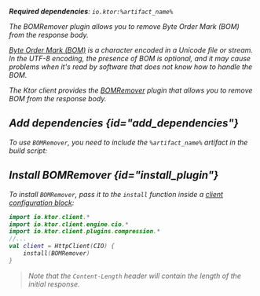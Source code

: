 [//]: # (title: BOM remover)

<var name="artifact_name" value="ktor-client-bom-remover"/>

<tldr>
<p>
<b>Required dependencies</b>: <code>io.ktor:%artifact_name%</code>
</p>
<var name="example_name" value="client-bom-remover"/>
<include from="lib.topic" element-id="download_example"/>
</tldr>

<link-summary>
The BOMRemover plugin allows you to remove Byte Order Mark (BOM) from the response body.
</link-summary>

[Byte Order Mark (BOM)](https://en.wikipedia.org/wiki/Byte_order_mark) is a character encoded in a Unicode file or stream. In the UTF-8 encoding, the presence of BOM is optional, and it may cause problems when it's read by software that does not know how to handle the BOM.

The Ktor client provides the [BOMRemover](https://api.ktor.io/ktor-client/ktor-client-plugins/ktor-client-bom-remover/io.ktor.client.plugins.bomremover/index.html)
plugin that allows you to remove BOM from the response body.

## Add dependencies {id="add_dependencies"}
To use `BOMRemover`, you need to include the `%artifact_name%` artifact in the build script:

<include from="lib.topic" element-id="add_ktor_artifact"/>
<include from="lib.topic" element-id="add_ktor_client_artifact_tip"/>

## Install BOMRemover {id="install_plugin"}
To install `BOMRemover`, pass it to the `install` function inside a [client configuration block](create-client.md#configure-client):
```kotlin
import io.ktor.client.*
import io.ktor.client.engine.cio.*
import io.ktor.client.plugins.compression.*
//...
val client = HttpClient(CIO) {
    install(BOMRemover)
}
```

> Note that the `Content-Length` header will contain the length of the initial response.
